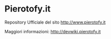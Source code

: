 # Pierotofy.it

Repository Ufficiale del sito http://www.pierotofy.it

Maggiori informazioni: http://devwiki.pierotofy.it
